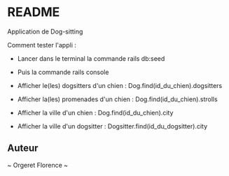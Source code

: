 # README

Application de Dog-sitting

Comment tester l'appli :

- Lancer dans le terminal la commande rails db:seed

- Puis la commande rails console

- Afficher le(les) dogsitters d'un chien : Dog.find(id_du_chien).dogsitters

- Afficher la(les) promenades d'un chien : Dog.find(id_du_chien).strolls

- Afficher la ville d'un chien : Dog.find(id_du_chien).city

- Afficher la ville d'un dogsitter : Dogsitter.find(id_du_dogsitter).city

## Auteur

 ~ Orgeret Florence ~
